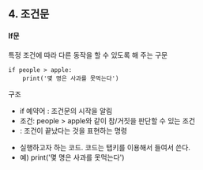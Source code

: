 ## 4. 조건문
#### If문
 특정 조건에 따라 다른 동작을 할 수 있도록 해 주는 구문
```shell 
if people > apple:
	print('몇 명은 사과를 못먹는다')   
```
 구조
- if 예약어 : 조건문의 시작을 알림
- 조건: people > apple와 같이 참/거짓을 판단할 수 있는 조건
- : 조건이 끝났다는 것을 표현하는 명령
+ 실행하고자 하는 코드. 코드는 탭키를 이용해서 들여서 쓴다.
+ 예) print('몇 명은 사과를 못먹는다')
